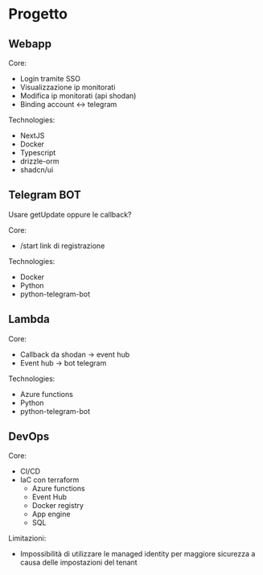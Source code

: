 # Progetto

## Webapp
Core:
- Login tramite SSO
- Visualizzazione ip monitorati
- Modifica ip monitorati (api shodan)
- Binding account <-> telegram

Technologies:
- NextJS
- Docker
- Typescript
- drizzle-orm
- shadcn/ui

## Telegram BOT
Usare getUpdate oppure le callback?

Core:
- /start link di registrazione

Technologies:
- Docker
- Python
- python-telegram-bot

## Lambda
Core:
- Callback da shodan -> event hub
- Event hub -> bot telegram

Technologies:
- Azure functions
- Python
- python-telegram-bot

## DevOps
Core:
- CI/CD
- IaC con terraform
  - Azure functions
  - Event Hub
  - Docker registry
  - App engine
  - SQL

Limitazioni:
- Impossibilità di utilizzare le managed identity per maggiore sicurezza a causa delle impostazioni del tenant
